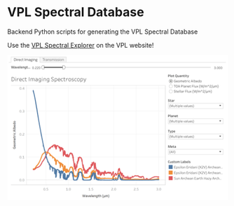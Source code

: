 # VPL Spectral Database
Backend Python scripts for generating the VPL Spectral Database 

Use the [VPL Spectral Explorer](http://depts.washington.edu/naivpl/content/vpl-spectral-explorer) on the VPL website!

[![VPL Spectral Explorer](documents/vpl_spectral_explorer1.png)](http://depts.washington.edu/naivpl/content/vpl-spectral-explorer)
